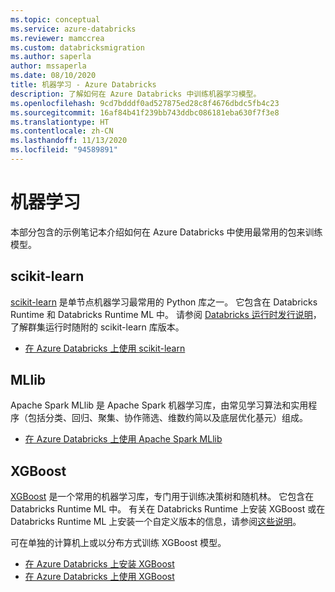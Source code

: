 ```yaml
---
ms.topic: conceptual
ms.service: azure-databricks
ms.reviewer: mamccrea
ms.custom: databricksmigration
ms.author: saperla
author: mssaperla
ms.date: 08/10/2020
title: 机器学习 - Azure Databricks
description: 了解如何在 Azure Databricks 中训练机器学习模型。
ms.openlocfilehash: 9cd7bdddf0ad527875ed28c8f4676dbdc5fb4c23
ms.sourcegitcommit: 16af84b41f239bb743ddbc086181eba630f7f3e8
ms.translationtype: HT
ms.contentlocale: zh-CN
ms.lasthandoff: 11/13/2020
ms.locfileid: "94589891"
---
```

# <a name="machine-learning"></a>机器学习

本部分包含的示例笔记本介绍如何在 Azure Databricks 中使用最常用的包来训练模型。

## <a name="scikit-learn"></a>scikit-learn

[scikit-learn](https://scikit-learn.org/stable/index.html) 是单节点机器学习最常用的 Python 库之一。 它包含在 Databricks Runtime 和 Databricks Runtime ML 中。 请参阅 [Databricks 运行时发行说明](../../../release-notes/runtime/index.md)，了解群集运行时随附的 scikit-learn 库版本。

* [在 Azure Databricks 上使用 scikit-learn](scikit-learn.md)

## <a name="mllib"></a>MLlib

Apache Spark MLlib 是 Apache Spark 机器学习库，由常见学习算法和实用程序（包括分类、回归、聚集、协作筛选、维数约简以及底层优化基元）组成。

* [在 Azure Databricks 上使用 Apache Spark MLlib](mllib/index.md)

## <a name="xgboost"></a>XGBoost

[XGBoost](https://xgboost.readthedocs.io/en/latest/) 是一个常用的机器学习库，专门用于训练决策树和随机林。 它包含在 Databricks Runtime ML 中。 有关在 Databricks Runtime 上安装 XGBoost 或在 Databricks Runtime ML 上安装一个自定义版本的信息，请参阅[这些说明](install-xgboost.md)。

可在单独的计算机上或以分布方式训练 XGBoost 模型。

* [在 Azure Databricks 上安装 XGBoost](install-xgboost.md)
* [在 Azure Databricks 上使用 XGBoost](xgboost.md)
